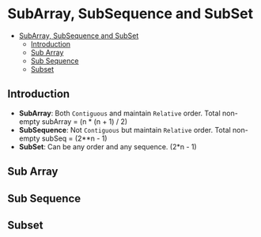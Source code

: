 # SubArray, SubSequence and SubSet

- [SubArray, SubSequence and SubSet](#subarray-subsequence-and-subset)
  - [Introduction](#introduction)
  - [Sub Array](#sub-array)
  - [Sub Sequence](#sub-sequence)
  - [Subset](#subset)


## Introduction

- **SubArray**: Both `Contiguous` and maintain `Relative` order.  Total non-empty subArray = (n * (n + 1) / 2)
- **SubSequence**: Not `Contiguous` but maintain `Relative` order. Total non-empty subSeq = (2**n - 1)
- **SubSet**: Can be any order and any sequence. (2*n - 1)

## Sub Array

## Sub Sequence 

## Subset

